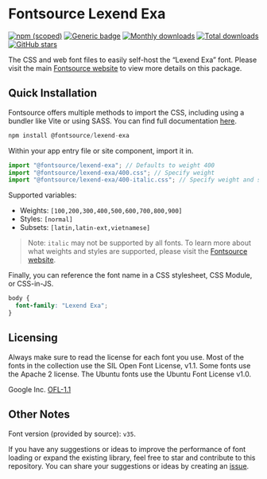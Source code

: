 # Fontsource Lexend Exa

[![npm (scoped)](https://img.shields.io/npm/v/@fontsource/lexend-exa?color=brightgreen)](https://www.npmjs.com/package/@fontsource/lexend-exa) [![Generic badge](https://img.shields.io/badge/fontsource-passing-brightgreen)](https://github.com/fontsource/fontsource) [![Monthly downloads](https://badgen.net/npm/dm/@fontsource/lexend-exa)](https://github.com/fontsource/fontsource) [![Total downloads](https://badgen.net/npm/dt/@fontsource/lexend-exa)](https://github.com/fontsource/fontsource) [![GitHub stars](https://img.shields.io/github/stars/fontsource/fontsource.svg?style=social&label=Star)](https://github.com/fontsource/fontsource/stargazers)

The CSS and web font files to easily self-host the “Lexend Exa” font. Please visit the main [Fontsource website](https://fontsource.org/fonts/lexend-exa) to view more details on this package.

## Quick Installation

Fontsource offers multiple methods to import the CSS, including using a bundler like Vite or using SASS. You can find full documentation [here](https://fontsource.org/docs/getting-started/introduction).

```javascript
npm install @fontsource/lexend-exa
```

Within your app entry file or site component, import it in.

```javascript
import "@fontsource/lexend-exa"; // Defaults to weight 400
import "@fontsource/lexend-exa/400.css"; // Specify weight
import "@fontsource/lexend-exa/400-italic.css"; // Specify weight and style
```

Supported variables:
- Weights: `[100,200,300,400,500,600,700,800,900]`
- Styles: `[normal]`
- Subsets: `[latin,latin-ext,vietnamese]`

> Note: `italic` may not be supported by all fonts. To learn more about what weights and styles are supported, please visit the [Fontsource website](https://fontsource.org/fonts/lexend-exa).

Finally, you can reference the font name in a CSS stylesheet, CSS Module, or CSS-in-JS.

```css
body {
  font-family: "Lexend Exa";
}
```

## Licensing
Always make sure to read the license for each font you use. Most of the fonts in the collection use the SIL Open Font License, v1.1. Some fonts use the Apache 2 license. The Ubuntu fonts use the Ubuntu Font License v1.0.

Google Inc.
[OFL-1.1](http://scripts.sil.org/OFL)

## Other Notes
Font version (provided by source): `v35`.

If you have any suggestions or ideas to improve the performance of font loading or expand the existing library, feel free to star and contribute to this repository. You can share your suggestions or ideas by creating an [issue](https://github.com/fontsource/fontsource/issues).